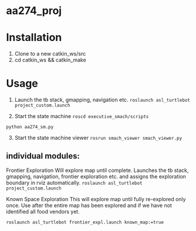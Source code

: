 # aa274_proj

# Installation
1. Clone to a new catkin_ws/src
2. cd catkin_ws && catkin_make

# Usage 
1.  Launch the tb stack, gmapping, navigation etc.
`roslaunch asl_turtlebot project_custom.launch`

2.  Start the state machine
`roscd executive_smach/scripts`


`python aa274_sm.py`

3. Start the state machine viewer
`rosrun smach_viewer smach_viewer.py`


## individual modules:
Frontier Exploration 
Will explore map until complete. Launches the tb stack, gmapping, navigation, frontier exploration etc. and assigns the exploration boundary in rviz automatically.
`roslaunch asl_turtlebot project_custom.launch`

Known Space Exploration
This will explore map until fully re-explored only once. Use after the entire map has been explored and if we have not identified all food vendors yet.


`roslaunch asl_turtlebot frontier_expl.launch known_map:=true`
